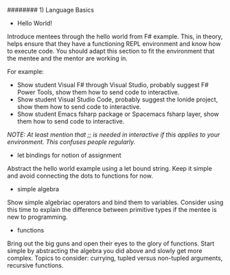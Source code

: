 ######## 1) Language Basics

* Hello World!

Introduce mentees through the hello world from F# example. This, in theory, helps ensure that they have a functioning REPL environment and know how to execute code. You should adapt this section to fit the environment that the mentee and the mentor are working in.

For example:
  - Show student Visual F# through Visual Studio, probably suggest F# Power Tools, show them how to send code to interactive.
  - Show student Visual Studio Code, probably suggest the Ionide project, show them how to send code to interactive.
  - Show student Emacs fsharp package or Spacemacs fsharp layer, show them how to send code to interactive.

_NOTE: At least mention that ;; is needed in interactive if this applies to your environment. This confuses people regularly._

* let bindings for notion of assignment

Abstract the hello world example using a let bound string. Keep it simple and avoid connecting the dots to functions for now.

* simple algebra 

Show simple algebriac operators and bind them to variables. Consider using this time to explain the difference between primitive types if the mentee is new to programming.

* functions

Bring out the big guns and open their eyes to the glory of functions. Start simple by abstracting the algebra you did above and slowly get more complex. Topics to consider: currying, tupled versus non-tupled arguments, recursive functions. 
